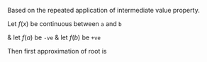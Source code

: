 Based on the repeated application of intermediate value property.

Let $f(x)$ be continuous between `a` and `b` 

& let $f(a)$ be `-ve`
& let $f(b)$ be `+ve`

Then first approximation of root is 

$$ $$
